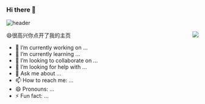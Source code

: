 

<!--
**Agustletmen/Agustletmen** is a ✨ _special_ ✨ repository because its `README.md` (this file) appears on your GitHub profile.

Here are some ideas to get you started:

- 🔭 I’m currently working on ...
- 🌱 I’m currently learning ...
- 👯 I’m looking to collaborate on ...
- 🤔 I’m looking for help with ...
- 💬 Ask me about ...
- 📫 How to reach me: ...
- 😄 Pronouns: ...
- ⚡ Fun fact: ...
-->

### Hi there 👋
![header](https://github.com/Agustletmen/Agustletmen/assets/72742550/83f94eaa-1215-4688-a9f1-0bcc99525048)

<img align="right" src="https://github-readme-stats.vercel.app/api?username=Agustletmen&show_icons=true&icon_color=CE1D2D&text_color=718096&bg_color=ffffff&hide_title=true" />


😄很高兴你点开了我的主页

- 🔭 I’m currently working on ...
- 🌱 I’m currently learning ...
- 👯 I’m looking to collaborate on ...
- 🤔 I’m looking for help with ...
- 💬 Ask me about ...
- 📫 How to reach me: ...
- 😄 Pronouns: ...
- ⚡ Fun fact: ...
